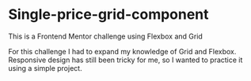 # Single-price-grid-component
This is a Frontend Mentor challenge using Flexbox and Grid

For this challenge I had to expand my knowledge of Grid and Flexbox. Responsive design has still been tricky for me, so I wanted to practice it using a simple project.
